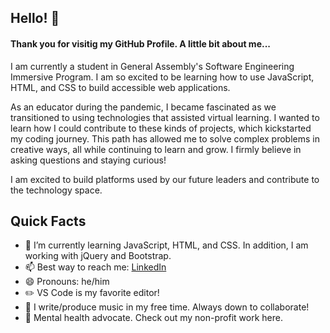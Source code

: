 ## Hello! 👋

#### Thank you for visitig my GitHub Profile. A little bit about me...

I am currently a student in General Assembly's Software Engineering Immersive Program. I am so excited to be learning how to use JavaScript, HTML, and CSS to build accessible web applications.

As an educator during the pandemic, I became fascinated as we transitioned to using technologies that assisted virtual learning. I wanted to learn how I could contribute to these kinds of projects, which kickstarted my coding journey. This path has allowed me to solve complex problems in creative ways, all while continuing to learn and grow. I firmly believe in asking questions and staying curious!

I am excited to build platforms used by our future leaders and contribute to the technology space.

## Quick Facts

- 🌱 I’m currently learning JavaScript, HTML, and CSS. In addition, I am working with jQuery and Bootstrap.
- 📫 Best way to reach me: [LinkedIn](https://www.linkedin.com/mellisporter)
- 😄 Pronouns: he/him
- :pencil2: VS Code is my favorite editor!
- :musical_note: I write/produce music in my free time. Always down to collaborate!
- :sparkling_heart: Mental health advocate. Check out my non-profit work here.

